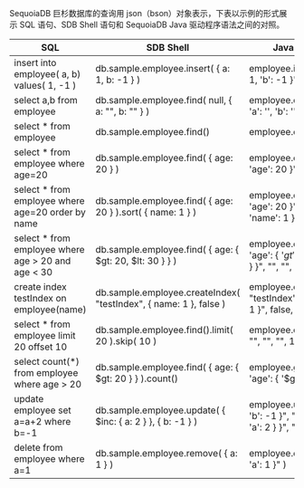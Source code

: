 
SequoiaDB 巨杉数据库的查询用 json（bson）对象表示，下表以示例的形式展示 SQL 语句、SDB Shell 语句和 SequoiaDB Java 驱动程序语法之间的对照。


| SQL                                                | SDB Shell                                              | Java Driver                                                  |
| -------------------------------------------------- | ------------------------------------------------------------ | ------------------------------------------------------------ |
| insert into employee( a, b) values( 1, -1 )        | db.sample.employee.insert( { a: 1, b: -1 } )                 | employee.insert( "{ 'a': 1, 'b': -1 }" )                     |
| select a,b from employee                           | db.sample.employee.find( null, { a: "", b: "" } )            | employee.query( "", "{ 'a': '', 'b': '' }", "", "" )         |
| select * from employee                             | db.sample.employee.find()                                    | employee.query()                                             |
| select * from employee where age=20                | db.sample.employee.find( { age: 20 } )                       | employee.query( "{ 'age': 20 }", "", "", "")                 |
| select * from employee where age=20 order by name  | db.sample.employee.find( { age: 20 } ).sort( { name: 1 } )   | employee.query( "{ 'age': 20 }", "", "{ 'name': 1 }", "" )   |
| select * from employee where age > 20 and age < 30 | db.sample.employee.find( { age: { $gt: 20, $lt: 30 } } )     | employee.query( "{ 'age': { '$gt': 20, '$lt': 30 } }", "", "", "") |
| create index testIndex on employee(name)           | db.sample.employee.createIndex( "testIndex", { name: 1 }, false ) | employee.createIndex( "testIndex", "{ 'name': 1 }", false, false ) |
| select * from employee limit 20 offset 10          | db.sample.employee.find().limit( 20 ).skip( 10 )             | employee.query( "", "", "", "", 10, 20 )                     |
| select count(*) from employee where age > 20       | db.sample.employee.find( { age: { $gt: 20 } } ).count()      | employee.getCount( "{ 'age': { '$gt': 20 } }" )              |
| update employee set a=a+2 where b=-1               | db.sample.employee.update( { $inc: { a: 2 } }, { b: -1 } )   | employee.update( "{ 'b': -1 }", "{ '$inc': { 'a': 2 } }", "" ) |
| delete from employee where a=1                     | db.sample.employee.remove( { a: 1 } )                        | employee.delete( "{ 'a': 1 }" )                              |




